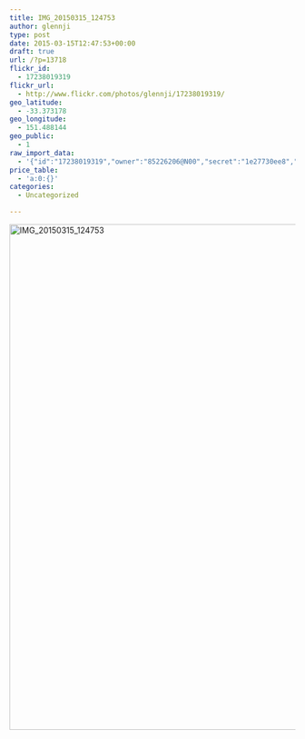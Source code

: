 ```yaml
---
title: IMG_20150315_124753
author: glennji
type: post
date: 2015-03-15T12:47:53+00:00
draft: true
url: /?p=13718
flickr_id:
  - 17238019319
flickr_url:
  - http://www.flickr.com/photos/glennji/17238019319/
geo_latitude:
  - -33.373178
geo_longitude:
  - 151.488144
geo_public:
  - 1
raw_import_data:
  - '{"id":"17238019319","owner":"85226206@N00","secret":"1e27730ee8","server":"7724","farm":8,"title":"IMG_20150315_124753","ispublic":0,"isfriend":0,"isfamily":0,"description":{"_content":""},"dateupload":"1431089910","lastupdate":"1431089920","datetaken":"2015-03-15 12:47:53","datetakengranularity":"0","datetakenunknown":"0","ownername":"glennji","tags":"","machine_tags":"","originalsecret":"208ebc6a30","originalformat":"jpg","latitude":"-33.373178","longitude":"151.488144","accuracy":"16","context":0,"place_id":"kqf7_PVTWryAwgzc2w","woeid":"28645358","geo_is_family":0,"geo_is_friend":0,"geo_is_contact":0,"geo_is_public":0,"media":"photo","media_status":"ready","url_o":"https://farm8.staticflickr.com/7724/17238019319_208ebc6a30_o.jpg","height_o":"4208","width_o":"3120"}'
price_table:
  - 'a:0:{}'
categories:
  - Uncategorized

---
```

<p class="flickr-image">
  <a href="http://www.flickr.com/photos/glennji/17238019319/" class="flickr-link"><img src="/wp-content/uploads/2015/03/17238019319_208ebc6a30_o-759x1024.jpg" width="660" height="890" alt="IMG_20150315_124753" class="keyring-img" /></a>
</p>
